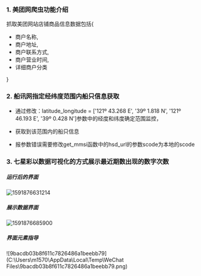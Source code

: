 ### 1. 美团网爬虫功能介绍

抓取美团网站店铺商品信息数据包括{

- 商户名称,
- 商户地址,
- 商户联系方式,
- 商户营业时间,
- 详细商户分类

}

### 2. 船讯网指定经纬度范围内船只信息获取

- 通过修改：latitude_longitude = ['121º 43.268 E', '39º 1.818 N', '121º 46.193 E', '39º 0.428 N']参数中的经度和纬度确定范围监控，

- 获取到该范围内的船只信息
- 报参数错误需要修改get_mmsi函数中的hsd_url的参数scode为本地的scode





### 3. 七星彩以数据可视化的方式展示最近期数出现的数字次数

##### 运行后的界面

![1591876631214](C:\Users\m1570\AppData\Roaming\Typora\typora-user-images\1591876631214.png)

##### 展示数据界面

![1591876685900](C:\Users\m1570\AppData\Roaming\Typora\typora-user-images\1591876685900.png)

##### 界面元素指导

![9bacdb03b8f611c7826486a1beebb79](C:\Users\m1570\AppData\Local\Temp\WeChat Files\9bacdb03b8f611c7826486a1beebb79.png)

